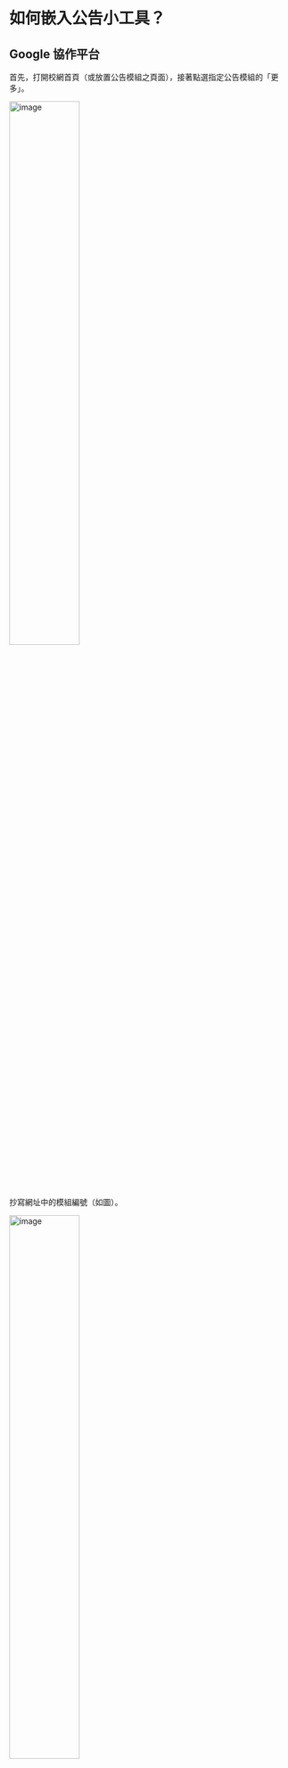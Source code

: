 # 如何嵌入公告小工具？

## Google 協作平台

首先，打開校網首頁（或放置公告模組之頁面），接著點選指定公告模組的「更多」。

<img width="50%" alt="image" src="https://user-images.githubusercontent.com/53697217/182557322-9c1f4106-808e-41b1-abad-620e2ac4e98d.png">

抄寫網址中的模組編號（如圖）。

<img width="50%" alt="image" src="https://user-images.githubusercontent.com/53697217/182557340-abee0086-36d2-44ce-8e9d-fbfe0a1eb54b.png">

打開 Google 協作平台編輯頁面。

<img width="50%" alt="image" src="https://user-images.githubusercontent.com/53697217/182557919-8220de70-1ca4-466f-83f4-8ea73623e34a.png">

接著選擇右側選單的「內嵌」功能。

<img width="50%" alt="image" src="https://user-images.githubusercontent.com/53697217/182558470-6fdfca18-2fc4-490e-a898-ae6ac648b5ad.png">

接著貼上 `https://smhsguide-api.dstw.dev/pages/school-announcement?rcg=<模組編號>`，`<模組編號>`請替換成上方抄寫的資訊。

<img width="50%" alt="image" src="https://user-images.githubusercontent.com/53697217/182557731-01210e22-0515-4fcf-85f1-278596e1d23c.png">

拉伸區塊高度即完成嵌入公告。

<img width="50%" alt="image" src="https://user-images.githubusercontent.com/53697217/182557794-0aedde71-d7b6-43c6-b249-47912c84d6e1.png">

